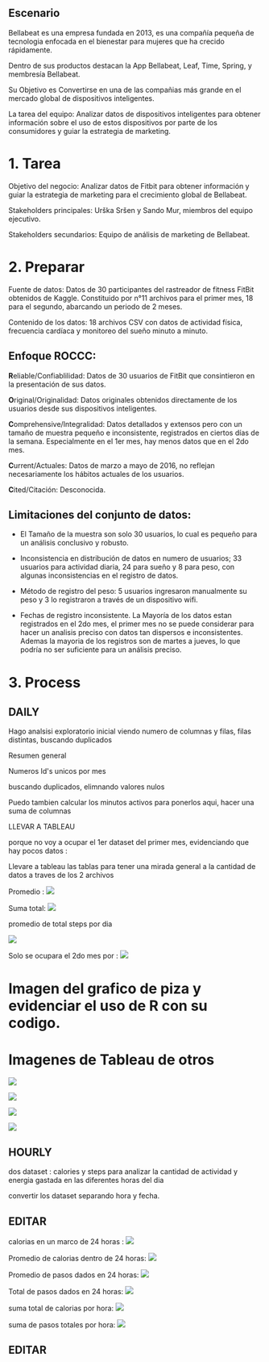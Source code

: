 



## Escenario

 Bellabeat es una empresa fundada en 2013, es una compañía pequeña de tecnologia enfocada en el bienestar para mujeres que ha crecido rápidamente. 

Dentro de sus productos destacan la App Bellabeat, Leaf, Time, Spring, y membresía Bellabeat.

Su Objetivo es Convertirse en una de las compañias más grande en el mercado global de dispositivos inteligentes.

La tarea del equipo: Analizar datos de dispositivos inteligentes para obtener información sobre el uso de estos dispositivos por parte de los consumidores y guiar la estrategia de marketing.

# 1. Tarea
Objetivo del negocio: Analizar datos de Fitbit para obtener información y guiar la estrategia de marketing para el crecimiento global de Bellabeat.

Stakeholders principales: Urška Sršen y Sando Mur, miembros del equipo ejecutivo.

Stakeholders secundarios: Equipo de análisis de marketing de Bellabeat.

# 2. Preparar
Fuente de datos: Datos de 30 participantes del rastreador de fitness FitBit obtenidos de Kaggle. Constituido por n°11 archivos para el primer mes, 18 para el segundo, abarcando un periodo de 2 meses.

Contenido de los datos: 18 archivos CSV con datos de actividad física, frecuencia cardíaca y monitoreo del sueño minuto a minuto.

## Enfoque ROCCC:

**R**eliable/Confiablilidad: Datos de 30 usuarios de FitBit que consintieron en la presentación de sus datos.

**O**riginal/Originalidad: Datos originales obtenidos directamente de los usuarios desde sus dispositivos inteligentes.

**C**omprehensive/Integralidad: Datos detallados y extensos pero con un tamaño de muestra pequeño e inconsistente, registrados en ciertos días de la semana. Especialmente en el 1er mes, hay menos datos que en el 2do mes.

**C**urrent/Actuales: Datos de marzo a mayo de 2016, no reflejan necesariamente los hábitos actuales de los usuarios.

**C**ited/Citación: Desconocida.


## Limitaciones del conjunto de datos:

* El Tamaño de la muestra son solo 30 usuarios, lo cual es pequeño para un análisis conclusivo y robusto.

* Inconsistencia en distribución de datos en numero de usuarios; 33 usuarios para actividad diaria, 24 para sueño y 8 para peso, con algunas inconsistencias en el registro de datos.


* Método de registro del peso: 5 usuarios ingresaron manualmente su peso y 3 lo registraron a través de un dispositivo wifi.

* Fechas de registro inconsistente. La Mayoría de los datos estan registrados en el 2do mes, el primer mes no se puede considerar para hacer un analisis preciso con datos tan dispersos e inconsistentes. Ademas la mayoria de los registros son de martes a jueves, lo que podría no ser suficiente para un análisis preciso.



# 3. Process 

## DAILY

Hago analsisi exploratorio inicial viendo numero de columnas y filas, filas distintas, buscando duplicados

Resumen general

Numeros Id's unicos por mes

buscando duplicados, elimnando valores nulos

Puedo tambien calcular los minutos activos para ponerlos aqui, hacer una suma de columnas

LLEVAR A TABLEAU

porque no voy a ocupar el 1er dataset del primer mes, evidenciando que hay pocos datos :

Llevare a tableau las tablas para tener una mirada general a la cantidad de datos a traves de los 2 archivos

Promedio :
![](imagenes/1y2/promedio_daily_total_steps_1y2.png)

Suma total:
![](imagenes/1y2/suma_total_steps_1y2.png)

promedio de total steps por dia 

![](imagenes/daily/Promedio_activity_date_total_steps2.png)

Solo se ocupara el 2do mes por :
![](imagenes/daily/Data_recolectada_por_fecha.png)

# Imagen del grafico de piza y evidenciar el uso de R con su codigo.

# Imagenes de Tableau de otros 

![](imagenes/daily/R_minutos_de_nivel_de_actividad.png)

![](imagenes/daily/Sedentarismo_por_dias_de_la_semana.png)

![](imagenes/daily/Pasos_por_dias_de_la_semana.png)

![](imagenes/daily/Calorias_por_semana.png)





## HOURLY

dos dataset : calories y steps para analizar la cantidad de actividad y energia gastada en las diferentes horas del dia

convertir los dataset separando hora y fecha.

## EDITAR

calorias en un marco de 24 horas :
![](imagenes/hourly/calories_hourly.png)

Promedio de calorias dentro de 24 horas:
![](imagenes/hourly/promedio_calories_hourly.png)

Promedio de pasos dados en 24 horas:
![](imagenes/hourly/promedio_hourly_steps.png)

Total de pasos dados en 24 horas:
![](imagenes/hourly/step_total_hourly.png)

suma total de calorias por hora:
![](imagenes/hourly/suma_calories_hourly.png)

suma de pasos totales por hora:
![](imagenes/hourly/suma_steps_total_hourly.png)

## EDITAR 

